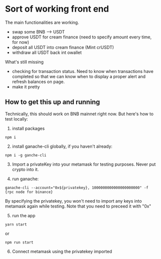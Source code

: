 # Sort of working front end

The main functionalities are working.
 - swap some BNB --> USDT
 - approve USDT for cream finance (need to specify amount every time, for now)
 - deposit all USDT into cream finance (Mint crUSDT)
 - withdraw all USDT back int owallet

What's still missing
 - checking for transaction status. Need to know when transactions have completed so that we can know when to display a proper alert and refresh balances on page.
 - make it pretty


## How to get this up and running

Technically, this should work on BNB mainnet right now. But here's how to test locally:

1. install packages
```
npm i
```


2. install ganache-cli globally, if you haven't already:
```
npm i -g ganche-cli
```

3. Import a privateKey into your metamask for testing purposes. Never put crypto into it.

4. run ganache:
```
ganache-cli --account="0x${privatekey}, 1000000000000000000000" -f {rpc node for binance}
```

By specifying the privatekey, you won't need to import any keys into metamask again while testing. Note that you need to preceed it with "0x"

5. run the app
```
yarn start
```
or
```
npm run start
```
6. Connect metamask using the privatekey imported
